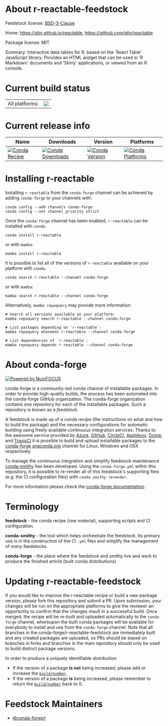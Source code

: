 About r-reactable-feedstock
===========================

Feedstock license: [BSD-3-Clause](https://github.com/conda-forge/r-reactable-feedstock/blob/main/LICENSE.txt)

Home: https://glin.github.io/reactable, https://github.com/glin/reactable

Package license: MIT

Summary: Interactive data tables for R, based on the 'React Table' JavaScript library. Provides an HTML widget that can be used in 'R Markdown' documents and 'Shiny' applications, or viewed from an R console.

Current build status
====================


<table><tr><td>All platforms:</td>
    <td>
      <a href="https://dev.azure.com/conda-forge/feedstock-builds/_build/latest?definitionId=9726&branchName=main">
        <img src="https://dev.azure.com/conda-forge/feedstock-builds/_apis/build/status/r-reactable-feedstock?branchName=main">
      </a>
    </td>
  </tr>
</table>

Current release info
====================

| Name | Downloads | Version | Platforms |
| --- | --- | --- | --- |
| [![Conda Recipe](https://img.shields.io/badge/recipe-r--reactable-green.svg)](https://anaconda.org/conda-forge/r-reactable) | [![Conda Downloads](https://img.shields.io/conda/dn/conda-forge/r-reactable.svg)](https://anaconda.org/conda-forge/r-reactable) | [![Conda Version](https://img.shields.io/conda/vn/conda-forge/r-reactable.svg)](https://anaconda.org/conda-forge/r-reactable) | [![Conda Platforms](https://img.shields.io/conda/pn/conda-forge/r-reactable.svg)](https://anaconda.org/conda-forge/r-reactable) |

Installing r-reactable
======================

Installing `r-reactable` from the `conda-forge` channel can be achieved by adding `conda-forge` to your channels with:

```
conda config --add channels conda-forge
conda config --set channel_priority strict
```

Once the `conda-forge` channel has been enabled, `r-reactable` can be installed with `conda`:

```
conda install r-reactable
```

or with `mamba`:

```
mamba install r-reactable
```

It is possible to list all of the versions of `r-reactable` available on your platform with `conda`:

```
conda search r-reactable --channel conda-forge
```

or with `mamba`:

```
mamba search r-reactable --channel conda-forge
```

Alternatively, `mamba repoquery` may provide more information:

```
# Search all versions available on your platform:
mamba repoquery search r-reactable --channel conda-forge

# List packages depending on `r-reactable`:
mamba repoquery whoneeds r-reactable --channel conda-forge

# List dependencies of `r-reactable`:
mamba repoquery depends r-reactable --channel conda-forge
```


About conda-forge
=================

[![Powered by
NumFOCUS](https://img.shields.io/badge/powered%20by-NumFOCUS-orange.svg?style=flat&colorA=E1523D&colorB=007D8A)](https://numfocus.org)

conda-forge is a community-led conda channel of installable packages.
In order to provide high-quality builds, the process has been automated into the
conda-forge GitHub organization. The conda-forge organization contains one repository
for each of the installable packages. Such a repository is known as a *feedstock*.

A feedstock is made up of a conda recipe (the instructions on what and how to build
the package) and the necessary configurations for automatic building using freely
available continuous integration services. Thanks to the awesome service provided by
[Azure](https://azure.microsoft.com/en-us/services/devops/), [GitHub](https://github.com/),
[CircleCI](https://circleci.com/), [AppVeyor](https://www.appveyor.com/),
[Drone](https://cloud.drone.io/welcome), and [TravisCI](https://travis-ci.com/)
it is possible to build and upload installable packages to the
[conda-forge](https://anaconda.org/conda-forge) [anaconda.org](https://anaconda.org/)
channel for Linux, Windows and OSX respectively.

To manage the continuous integration and simplify feedstock maintenance
[conda-smithy](https://github.com/conda-forge/conda-smithy) has been developed.
Using the ``conda-forge.yml`` within this repository, it is possible to re-render all of
this feedstock's supporting files (e.g. the CI configuration files) with ``conda smithy rerender``.

For more information please check the [conda-forge documentation](https://conda-forge.org/docs/).

Terminology
===========

**feedstock** - the conda recipe (raw material), supporting scripts and CI configuration.

**conda-smithy** - the tool which helps orchestrate the feedstock.
                   Its primary use is in the construction of the CI ``.yml`` files
                   and simplify the management of *many* feedstocks.

**conda-forge** - the place where the feedstock and smithy live and work to
                  produce the finished article (built conda distributions)


Updating r-reactable-feedstock
==============================

If you would like to improve the r-reactable recipe or build a new
package version, please fork this repository and submit a PR. Upon submission,
your changes will be run on the appropriate platforms to give the reviewer an
opportunity to confirm that the changes result in a successful build. Once
merged, the recipe will be re-built and uploaded automatically to the
`conda-forge` channel, whereupon the built conda packages will be available for
everybody to install and use from the `conda-forge` channel.
Note that all branches in the conda-forge/r-reactable-feedstock are
immediately built and any created packages are uploaded, so PRs should be based
on branches in forks and branches in the main repository should only be used to
build distinct package versions.

In order to produce a uniquely identifiable distribution:
 * If the version of a package **is not** being increased, please add or increase
   the [``build/number``](https://docs.conda.io/projects/conda-build/en/latest/resources/define-metadata.html#build-number-and-string).
 * If the version of a package **is** being increased, please remember to return
   the [``build/number``](https://docs.conda.io/projects/conda-build/en/latest/resources/define-metadata.html#build-number-and-string)
   back to 0.

Feedstock Maintainers
=====================

* [@conda-forge/r](https://github.com/conda-forge/r/)

